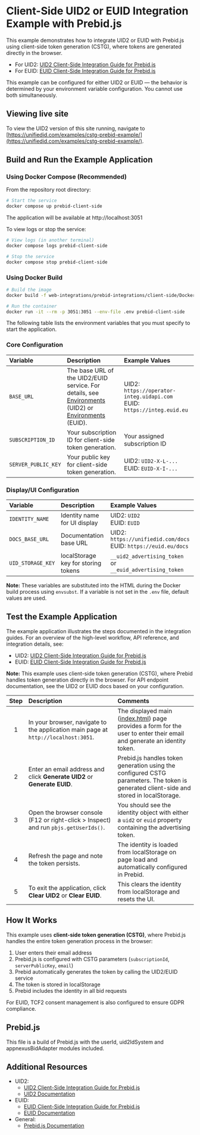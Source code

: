 # Client-Side UID2 or EUID Integration Example with Prebid.js

This example demonstrates how to integrate UID2 or EUID with Prebid.js using client-side token generation (CSTG), where tokens are generated directly in the browser.

- For UID2: [UID2 Client-Side Integration Guide for Prebid.js](https://unifiedid.com/docs/guides/integration-prebid-client-side)
- For EUID: [EUID Client-Side Integration Guide for Prebid.js](https://euid.eu/docs/guides/integration-prebid-client-side)

This example can be configured for either UID2 or EUID — the behavior is determined by your environment variable configuration. You cannot use both simultaneously.

## Viewing live site

To view the UID2 version of this site running, navigate to [https://unifiedid.com/examples/cstg-prebid-example/](https://unifiedid.com/examples/cstg-prebid-example/).

## Build and Run the Example Application

### Using Docker Compose (Recommended)

From the repository root directory:

```bash
# Start the service
docker compose up prebid-client-side
```

The application will be available at http://localhost:3051

To view logs or stop the service:

```bash
# View logs (in another terminal)
docker compose logs prebid-client-side

# Stop the service
docker compose stop prebid-client-side
```

### Using Docker Build

```bash
# Build the image
docker build -f web-integrations/prebid-integrations/client-side/Dockerfile -t prebid-client-side .

# Run the container
docker run -it --rm -p 3051:3051 --env-file .env prebid-client-side
```

The following table lists the environment variables that you must specify to start the application.

### Core Configuration

| Variable | Description | Example Values |
|:---------|:------------|:---------------|
| `BASE_URL` | The base URL of the UID2/EUID service. For details, see [Environments](https://unifiedid.com/docs/getting-started/gs-environments) (UID2) or [Environments](https://euid.eu/docs/getting-started/gs-environments) (EUID). | UID2: `https://operator-integ.uidapi.com`<br/>EUID: `https://integ.euid.eu` |
| `SUBSCRIPTION_ID` | Your subscription ID for client-side token generation. | Your assigned subscription ID |
| `SERVER_PUBLIC_KEY` | Your public key for client-side token generation. | UID2: `UID2-X-L-...`<br/>EUID: `EUID-X-I-...` |

### Display/UI Configuration

| Variable | Description | Example Values |
|:---------|:------------|:---------------|
| `IDENTITY_NAME` | Identity name for UI display | UID2: `UID2`<br/>EUID: `EUID` |
| `DOCS_BASE_URL` | Documentation base URL | UID2: `https://unifiedid.com/docs`<br/>EUID: `https://euid.eu/docs` |
| `UID_STORAGE_KEY` | localStorage key for storing tokens | `__uid2_advertising_token` or `__euid_advertising_token` |

**Note:** These variables are substituted into the HTML during the Docker build process using `envsubst`. If a variable is not set in the `.env` file, default values are used.

## Test the Example Application

The example application illustrates the steps documented in the integration guides. For an overview of the high-level workflow, API reference, and integration details, see:
- UID2: [UID2 Client-Side Integration Guide for Prebid.js](https://unifiedid.com/docs/guides/integration-prebid-client-side)
- EUID: [EUID Client-Side Integration Guide for Prebid.js](https://euid.eu/docs/guides/integration-prebid-client-side)

**Note:** This example uses client-side token generation (CSTG), where Prebid handles token generation directly in the browser. For API endpoint documentation, see the UID2 or EUID docs based on your configuration.

| Step | Description | Comments |
| :--: | :---------- | :------- |
| 1 | In your browser, navigate to the application main page at `http://localhost:3051`. | The displayed main ([index.html](index.html)) page provides a form for the user to enter their email and generate an identity token. |
| 2 | Enter an email address and click **Generate UID2** or **Generate EUID**. | Prebid.js handles token generation using the configured CSTG parameters. The token is generated client-side and stored in localStorage. |
| 3 | Open the browser console (F12 or right-click > Inspect) and run `pbjs.getUserIds()`. | You should see the identity object with either a `uid2` or `euid` property containing the advertising token. |
| 4 | Refresh the page and note the token persists. | The identity is loaded from localStorage on page load and automatically configured in Prebid. |
| 5 | To exit the application, click **Clear UID2** or **Clear EUID**. | This clears the identity from localStorage and resets the UI. |

## How It Works

This example uses **client-side token generation (CSTG)**, where Prebid.js handles the entire token generation process in the browser:

1. User enters their email address
2. Prebid.js is configured with CSTG parameters (`subscriptionId`, `serverPublicKey`, `email`)
3. Prebid automatically generates the token by calling the UID2/EUID service
4. The token is stored in localStorage
5. Prebid includes the identity in all bid requests

For EUID, TCF2 consent management is also configured to ensure GDPR compliance.

## Prebid.js

This file is a build of Prebid.js with the userId, uid2IdSystem and appnexusBidAdapter modules included.

## Additional Resources

- UID2:
  - [UID2 Client-Side Integration Guide for Prebid.js](https://unifiedid.com/docs/guides/integration-prebid-client-side)
  - [UID2 Documentation](https://unifiedid.com/docs)
- EUID:
  - [EUID Client-Side Integration Guide for Prebid.js](https://euid.eu/docs/guides/integration-prebid-client-side)
  - [EUID Documentation](https://euid.eu/docs)
- General:
  - [Prebid.js Documentation](https://docs.prebid.org/)